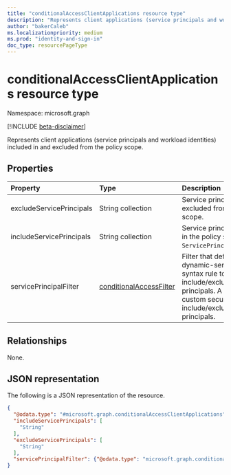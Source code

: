 ```yaml
---
title: "conditionalAccessClientApplications resource type"
description: "Represents client applications (service principals and workload identities) included in and excluded from the policy scope."
author: "bakerCaleb"
ms.localizationpriority: medium
ms.prod: "identity-and-sign-in"
doc_type: resourcePageType
---
```


# conditionalAccessClientApplications resource type

Namespace: microsoft.graph

[!INCLUDE [beta-disclaimer](../../includes/beta-disclaimer.md)]

Represents client applications (service principals and workload identities) included in and excluded from the policy scope.

## Properties
|Property|Type|Description|
|:---|:---|:---|
|excludeServicePrincipals|String collection|Service principal IDs excluded from the policy scope.|
|includeServicePrincipals|String collection|Service principal IDs included in the policy scope, or `ServicePrincipalsInMyTenant`. |
|servicePrincipalFilter | [conditionalAccessFilter](conditionalaccessfilter.md) | Filter that defines the dynamic-servicePrincipal-syntax rule to include/exclude service principals. A filter can use custom security attributes to include/exclude service principals. |

## Relationships
None.

## JSON representation
The following is a JSON representation of the resource.
<!-- {
  "blockType": "resource",
  "@odata.type": "microsoft.graph.conditionalAccessClientApplications"
}
-->
``` json
{
  "@odata.type": "#microsoft.graph.conditionalAccessClientApplications",
  "includeServicePrincipals": [
    "String"
  ],
  "excludeServicePrincipals": [
    "String"
  ],
  "servicePrincipalFilter": {"@odata.type": "microsoft.graph.conditionalAccessFilter"},
}
```

